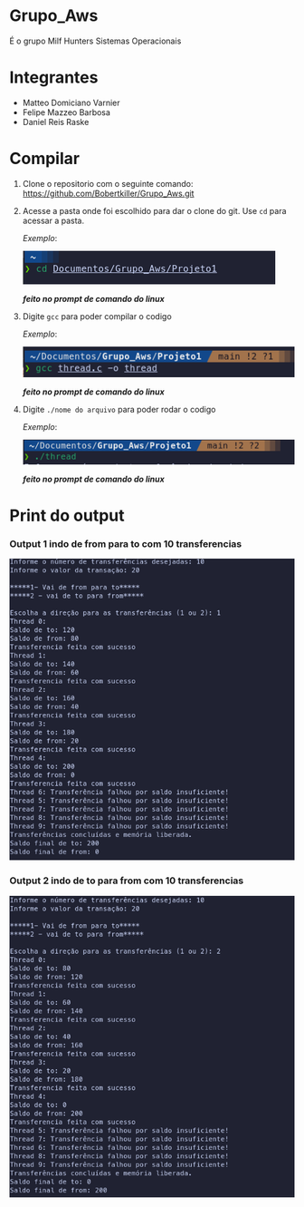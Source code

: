# Grupo_Aws
É o grupo Milf Hunters Sistemas Operacionais

# Integrantes

- Matteo Domiciano Varnier
- Felipe Mazzeo Barbosa
- Daniel Reis Raske


# Compilar
1. Clone o repositorio com o seguinte comando:
    https://github.com/Bobertkiller/Grupo_Aws.git
2. Acesse a pasta onde foi escolhido para dar o clone do git. Use `cd` para acessar a pasta.

    *Exemplo*:

    ![alt](/Projeto1/assets/cd.png)

    ***feito no prompt de comando do linux***
3. Digite `gcc` para poder compilar o codigo

    *Exemplo*:

    ![alt](/Projeto1/assets/gcc.png)

    ***feito no prompt de comando do linux***
3. Digite `./nome do arquivo` para poder rodar o codigo

    *Exemplo*:

    ![alt](/Projeto1/assets/rodar.png)

    ***feito no prompt de comando do linux***

# Print do output
###  Output 1 indo de from para to com 10 transferencias
![alt](/Projeto1/assets/output1.png)

###  Output 2 indo de to para from com 10 transferencias
![alt](/Projeto1/assets/output2.png)

